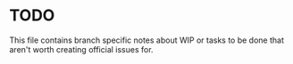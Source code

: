 # TODO
This file contains branch specific notes about WIP or tasks to be done that aren't worth creating official issues for.
    